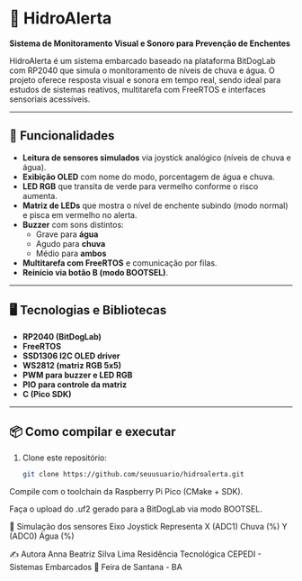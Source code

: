 # 🌊 HidroAlerta

**Sistema de Monitoramento Visual e Sonoro para Prevenção de Enchentes**

HidroAlerta é um sistema embarcado baseado na plataforma BitDogLab com RP2040 que simula o monitoramento de níveis de chuva e água. O projeto oferece resposta visual e sonora em tempo real, sendo ideal para estudos de sistemas reativos, multitarefa com FreeRTOS e interfaces sensoriais acessíveis.

---

## 🧠 Funcionalidades

- **Leitura de sensores simulados** via joystick analógico (níveis de chuva e água).
- **Exibição OLED** com nome do modo, porcentagem de água e chuva.
- **LED RGB** que transita de verde para vermelho conforme o risco aumenta.
- **Matriz de LEDs** que mostra o nível de enchente subindo (modo normal) e pisca em vermelho no alerta.
- **Buzzer** com sons distintos:
  - Grave para **água**
  - Agudo para **chuva**
  - Médio para **ambos**
- **Multitarefa com FreeRTOS** e comunicação por filas.
- **Reinício via botão B (modo BOOTSEL)**.

---

## 🖥️ Tecnologias e Bibliotecas

- **RP2040 (BitDogLab)**
- **FreeRTOS**
- **SSD1306 I2C OLED driver**
- **WS2812 (matriz RGB 5x5)**
- **PWM para buzzer e LED RGB**
- **PIO para controle da matriz**
- **C (Pico SDK)**

---

## 📦 Como compilar e executar

1. Clone este repositório:
   ```bash
   git clone https://github.com/seuusuario/hidroalerta.git
Compile com o toolchain da Raspberry Pi Pico (CMake + SDK).

Faça o upload do .uf2 gerado para a BitDogLab via modo BOOTSEL.

🧪 Simulação dos sensores
Eixo Joystick	Representa
X (ADC1)	Chuva (%)
Y (ADC0)	Água (%)

✍️ Autora
Anna Beatriz Silva Lima
Residência Tecnológica CEPEDI - Sistemas Embarcados
📍 Feira de Santana - BA
